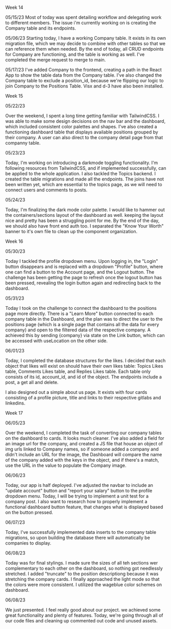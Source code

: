 Week 14

05/15/23
Most of today was spent detailing workflow and delegating work to different members. The issue i'm currently working on is creating the Company table and its endpoints.

05/06/23
Starting today, I have a working Company table. It exists in its own migration file, which we may decide to combine with other tables so that we can reference them when needed.
By the end of today, all CRUD endpoints for Company are functioning, and the table is working as well. I've completed the merge request to merge to main.

05/17/23
I've added Company to the frontend, creating a path in the React App to show the table data from the Company table.
I've also changed the Company table to exclude a position_id, because we're flipping our logic to join Company to the Positions Table.
Visx and d-3 have also been installed.

Week 15

05/22/23

Over the weekend, I spent a long time getting familiar with TailwindCSS. I was able to make some design decisions on the nav bar and the dashboard, which included consistent color palettes and shapes. I've also created a functioning dashboard table that displays available positions grouped by their company. A user can also direct to the company detail page from that companny table.

05/23/23

Today, I'm working on introducing a darkmode toggling functionality. I'm following resources from TailwindCSS, and if implemented successfully, can be applied to the whole application.
I also tackled the Topics backend. I created the table migrations and made all the endpoints.
The joins have not been written yet, which are essential to the topics page, as we will need to connect users and comments to posts.

05/24/23

Today, I'm finalizing the dark mode color palette. I would like to hammer out the containers/sections layout of the dashboard as well. keeping the layout nice and pretty has been a struggling point for me. By the end of the day, we should also have front end auth too.
I separated the "Know Your Worth" banner to it's own file to clean up the component organization.

Week 16

05/30/23

Today I tackled the profile dropdown menu. Upon logging in, the "Login" button disappears and is replaced with a dropdown "Profile" button, where one can find a button to the Account page, and the Logout button. The challenge has been getting the page to refresh once the logout button has been pressed, revealing the login button again and redirecting back to the dashboard.


05/31/23

Today I took on the challenge to connect the dashboard to the positions page more directly. There is a "Learn More" button connected to each company table in the Dashboard, and the plan was to direct the user to the positions page (which is a single page that contains all the data for every company) and open to the filtered data of the respective company.
A achieved this by sending {company} via state on the Link button, which can be accessed with useLocation on the other side.

06/01/23

Today, I completed the database structures for the likes. I decided that each object that likes will exist on should have their own likes table: Topics Likes table, Comments Likes table, and Replies Likes table. Each table only consists of its id, account_id, and id of the object. The endpoints include a post, a get all and delete.

I also designed out a simple about us page. It exists with four cards consisting of a profile picture, title and links to their respective gitlabs and linkedins.

Week 17

06/05/23

Over the weekend, I completed the task of converting our company tables on the dashboard to cards. It looks much cleaner. I've also added a field for an image url for the company, and created a JS file that house an object of img urls linked to Company names, so if someone added a company and didn't include an URL for the image, the Dashboard will compare the name of the company added with the keys in the object, and if there's a match, use the URL in the value to populate the Company image.

06/06/23

Today, our app is half deployed. I've adjusted the navbar to include an "update account" button and "report your salary" button to the profile dropdown menu. Today, I will be trying to implement a unit test for a company post. I also want to research how to properly implement a functional dashboard button feature, that changes what is displayed based on the button pressed.

06/07/23

Today, I've successfully implemented data inserts to the company table migrations, so upon building the database there will automatically be companies to display.

06/08/23

Today was for final stylings. I made sure the sizes of all teh sections wer complementary to each other on the dashboard, so nothing got needlessly stretched. I added "truncate" to the position descriptiong because it was stretching the company cards. I finally approached the light mode so that the colors were more consistent. I utilized the wageblue color schemes on dashboard.

06/08/23

We just presented. I feel really good about our project. we achieved some great functionality and plenty of features. Today, we're going through all of our code files and cleaning up commented out code and unused assets.
